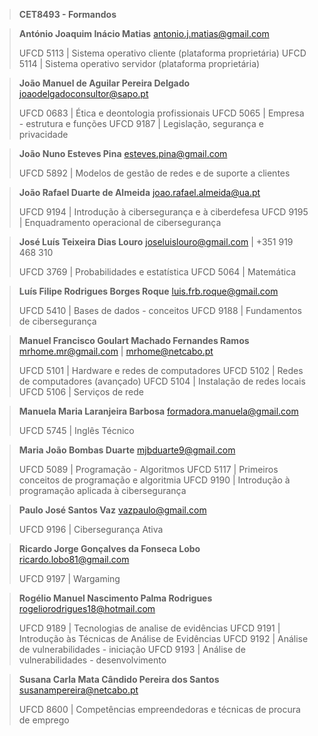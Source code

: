 > **CET8493 - Formandos**

> **António Joaquim Inácio Matias**
> antonio.j.matias@gmail.com
>
> UFCD 5113 | Sistema operativo cliente (plataforma proprietária)
> UFCD 5114 | Sistema operativo servidor (plataforma proprietária)

> **João Manuel de Aguilar Pereira Delgado**
> joaodelgadoconsultor@sapo.pt
>
> UFCD 0683 | Ética e deontologia profissionais
> UFCD 5065 | Empresa - estrutura e funções
> UFCD 9187 | Legislação, segurança e privacidade

> **João Nuno Esteves Pina**
> esteves.pina@gmail.com
> 
> UFCD 5892 | Modelos de gestão de redes e de suporte a clientes

> **João Rafael Duarte de Almeida**
> joao.rafael.almeida@ua.pt
>
> UFCD 9194 | Introdução à cibersegurança e à ciberdefesa
> UFCD 9195 | Enquadramento operacional de cibersegurança

> **José Luís Teixeira Dias Louro**
> joseluislouro@gmail.com | +351 919 468 310
>
> UFCD 3769 | Probabilidades e estatística
> UFCD 5064 | Matemática

> **Luís Filipe Rodrigues Borges Roque**
> luis.frb.roque@gmail.com
> 
> UFCD 5410 | Bases de dados - conceitos
> UFCD 9188 | Fundamentos de cibersegurança

> **Manuel Francisco Goulart Machado Fernandes Ramos**
> mrhome.mr@gmail.com | mrhome@netcabo.pt
>
> UFCD 5101 | Hardware e redes de computadores
> UFCD 5102 | Redes de computadores (avançado)
> UFCD 5104 | Instalação de redes locais
> UFCD 5106 | Serviços de rede

> **Manuela Maria Laranjeira Barbosa**
> formadora.manuela@gmail.com
> 
> UFCD 5745 | Inglês Técnico

> **Maria João Bombas Duarte**
> mjbduarte9@gmail.com
> 
> UFCD 5089 | Programação - Algoritmos
> UFCD 5117 | Primeiros conceitos de programação e algoritmia
> UFCD 9190 | Introdução à programação aplicada à cibersegurança

> **Paulo José Santos Vaz**
> vazpaulo@gmail.com
> 
> UFCD 9196 | Cibersegurança Ativa

> **Ricardo Jorge Gonçalves da Fonseca Lobo**
> ricardo.lobo81@gmail.com
> 
> UFCD 9197 | Wargaming

> **Rogélio Manuel Nascimento Palma Rodrigues**
> rogeliorodrigues18@hotmail.com
>
> UFCD 9189 | Tecnologias de analise de evidências
> UFCD 9191 | Introdução às Técnicas de Análise de Evidências
> UFCD 9192 | Análise de vulnerabilidades - iniciação
> UFCD 9193 | Análise de vulnerabilidades - desenvolvimento

> **Susana Carla Mata Cândido Pereira dos Santos**
> susanampereira@netcabo.pt
> 
> UFCD 8600 | Competências empreendedoras e técnicas de procura de emprego